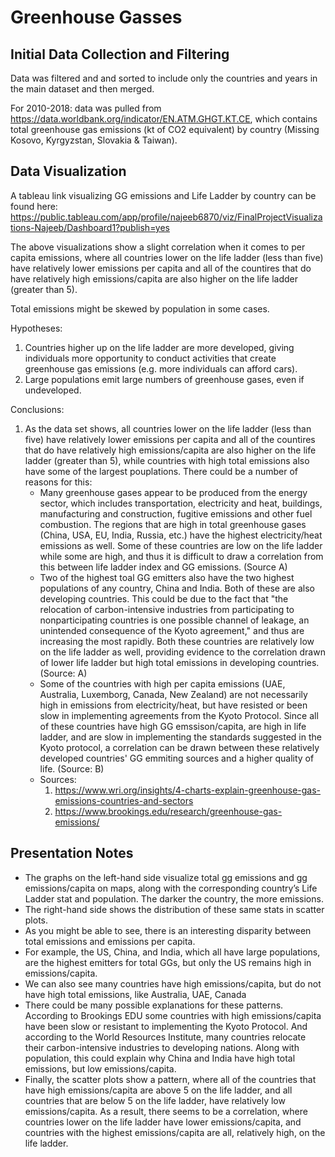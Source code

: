 # Greenhouse Gasses
## Initial Data Collection and Filtering
Data was filtered and and sorted to include only the countries and years in the main dataset and then merged.

For 2010-2018: data was pulled from https://data.worldbank.org/indicator/EN.ATM.GHGT.KT.CE, which contains total greenhouse gas emissions (kt of CO2 equivalent) by country (Missing Kosovo, Kyrgyzstan, Slovakia & Taiwan).

## Data Visualization
A tableau link visualizing GG emissions and Life Ladder by country can be found here:
https://public.tableau.com/app/profile/najeeb6870/viz/FinalProjectVisualizations-Najeeb/Dashboard1?publish=yes

The above visualizations show a slight correlation when it comes to per capita emissions, where all countries lower on the life ladder (less than five) have relatively lower emissions per capita and all of the countires that do have relatively high emissions/capita are also higher on the life ladder (greater than 5). 

Total emissions might be skewed by population in some cases.

Hypotheses:

1. Countries higher up on the life ladder are more developed, giving individuals more opportunity to conduct activities that create greenhouse gas emissions (e.g. more individuals can afford cars).
2. Large populations emit large numbers of greenhouse gases, even if undeveloped.

Conclusions:
1. As the data set shows, all countries lower on the life ladder (less than five) have relatively lower emissions per capita and all of the countires that do have relatively high emissions/capita are also higher on the life ladder (greater than 5), while countries with high total emissions also have some of the largest pouplations. There could be a number of reasons for this:
    * Many greenhouse gases appear to be produced from the energy sector, which includes transportation, electricity and heat, buildings, manufacturing and construction, fugitive emissions and other fuel combustion. The regions that are high in total greenhouse gases (China, USA, EU, India, Russia, etc.) have the highest electricity/heat emissions as well. Some of these countries are low on the life ladder while some are high, and thus it is difficult to draw a correlation from this between life ladder index and GG emissions. (Source A)
    * Two of the highest toal GG emitters also have the two highest populations of any country, China and India. Both of these are also developing countries. This could be due to the fact that "the relocation of carbon-intensive industries from participating to nonparticipating countries is one possible channel of leakage, an unintended consequence of the Kyoto agreement," and thus are increasing the most rapidly. Both these countries are relatively low on the life ladder as well, providing evidence to the correlation drawn of lower life ladder but high total emissions in developing countries. (Source: A)
    * Some of the countries with high per capita emissions (UAE, Australia, Luxemborg, Canada, New Zealand) are not necessarily high in emissions from electricity/heat, but have resisted or been slow in implementing agreements from the Kyoto Protocol. Since all of these countries have high GG emssison/capita, are high in life ladder, and are slow in implementing the standards suggested in the Kyoto protocol, a correlation can be drawn between these relatively developed countries' GG emmiting sources and a higher quality of life. (Source: B)
    * Sources:
      1. https://www.wri.org/insights/4-charts-explain-greenhouse-gas-emissions-countries-and-sectors
      2. https://www.brookings.edu/research/greenhouse-gas-emissions/
## Presentation Notes
*	The graphs on the left-hand side visualize total gg emissions and gg emissions/capita on maps, along with the corresponding country’s Life Ladder stat and population. The darker the country, the more emissions. 
*	The right-hand side shows the distribution of these same stats in scatter plots.
*	As you might be able to see, there is an interesting disparity between total emissions and emissions per capita.
*	For example, the US, China, and India, which all have large populations, are the highest emitters for total GGs, but only the US remains high in emissions/capita. 
*	We can also see many countries have high emissions/capita, but do not have high total emissions, like Australia, UAE, Canada
*	There could be many possible explanations for these patterns. According to Brookings EDU some countries with high emissions/capita have been slow or resistant to implementing the Kyoto Protocol. And according to the World Resources Institute, many countries relocate their carbon-intensive industries to developing nations. Along with population, this could explain why China and India have high total emissions, but low emissions/capita.
*	Finally, the scatter plots show a pattern, where all of the countries that have high emissions/capita are above 5 on the life ladder, and all countries that are below 5 on the life ladder, have relatively low emissions/capita. As a result, there seems to be a correlation, where countries lower on the life ladder have lower emissions/capita, and countries with the highest emissions/capita are all, relatively high, on the life ladder.

